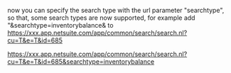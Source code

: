 now you can specify the search type with the url parameter "searchtype", so that, some search types are now supported, for example add "&searchtype=inventorybalance& to
https://xxx.app.netsuite.com/app/common/search/search.nl?cu=T&e=T&id=685


https://xxx.app.netsuite.com/app/common/search/search.nl?cu=T&e=T&id=685&searchtype=inventorybalance
